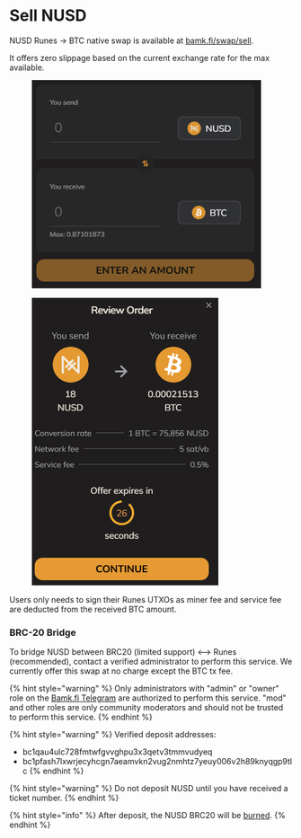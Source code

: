 # Sell NUSD

NUSD Runes -> BTC native swap is available at [bamk.fi/swap/sell](https://bamk.fi/swap/sell).

It offers zero slippage based on the current exchange rate for the max available.

<div align="left"><figure><img src="../.gitbook/assets/image (6).png" alt=""><figcaption></figcaption></figure></div>

<div align="left"><figure><img src="../.gitbook/assets/image (7).png" alt=""><figcaption></figcaption></figure></div>

Users only needs to sign their Runes UTXOs as miner fee and service fee are deducted from the received BTC amount.

### BRC-20 Bridge

To bridge NUSD between BRC20 (limited support) <--> Runes (recommended), contact a verified administrator to perform this service. We currently offer this swap at no charge except the BTC tx fee.

{% hint style="warning" %}
Only administrators with "admin" or "owner" role on the [Bamk.fi Telegram](https://t.me/bamkfi) are authorized to perform this service. "mod" and other roles are only community moderators and should not be trusted to perform this service.
{% endhint %}

{% hint style="warning" %}
Verified deposit addresses:&#x20;

* bc1qau4ulc728fmtwfgvvghpu3x3qetv3tmmvudyeq
* bc1pfash7lxwrjecyhcgn7aeamvkn2vug2nmhtz7yeuy006v2h89knyqgp9tlc
{% endhint %}

{% hint style="warning" %}
Do not deposit NUSD until you have received a ticket number.
{% endhint %}

{% hint style="info" %}
After deposit, the NUSD BRC20 will be [burned](https://github.com/brc20-devs/brc20-proposals/blob/main/bp05-burn/proposal.md).
{% endhint %}
